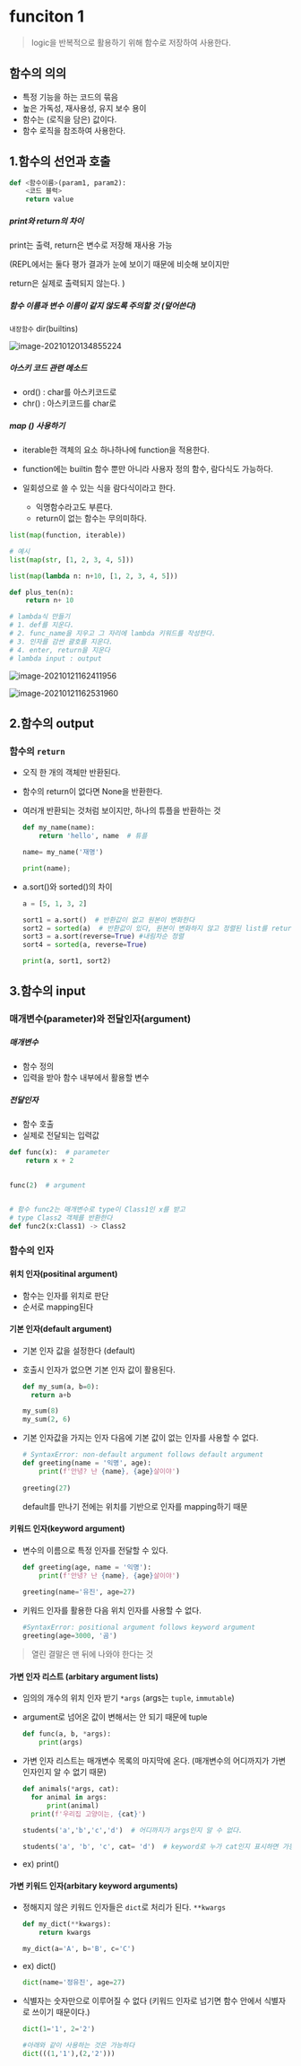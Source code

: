 # funciton 1

> logic을 반복적으로 활용하기 위해 함수로 저장하여 사용한다.



## 함수의 의의

- 특정 기능을 하는 코드의 묶음
- 높은 가독성, 재사용성, 유지 보수 용이
- 함수는 (로직을 담은) 값이다. 
- 함수 로직을 참조하여 사용한다. 



## 1.함수의 선언과 호출

```python
def <함수이름>(param1, param2):
	<코드 블럭>
	return value
```

##### print와 return의 차이

print는 출력, return은 변수로 저장해 재사용 가능

(REPL에서는 둘다 평가 결과가 눈에 보이기 때문에 비슷해 보이지만

return은 실제로 출력되지 않는다. )



##### 함수 이름과 변수 이름이 같지 않도록 주의할 것 (덮어쓴다)

`내장함수` dir(builtins)

![image-20210120134855224](03_function_1.assets/image-20210120134855224.png)



##### 아스키 코드 관련 메소드

- ord() : char를 아스키코드로
- chr() : 아스키코드를 char로



##### map () 사용하기

- iterable한 객체의 요소 하나하나에 function을 적용한다.

- function에는 builtin 함수 뿐만 아니라 사용자 정의 함수, 람다식도 가능하다.
- 일회성으로 쓸 수 있는 식을 람다식이라고 한다.
  - 익명함수라고도 부른다.
  - return이 없는 함수는 무의미하다.



```python
list(map(function, iterable))

# 예시
list(map(str, [1, 2, 3, 4, 5]))

list(map(lambda n: n+10, [1, 2, 3, 4, 5]))

def plus_ten(n):
    return n+ 10

# lambda식 만들기
# 1. def를 지운다.
# 2. func_name을 지우고 그 자리에 lambda 키워드를 작성한다.
# 3. 인자를 감싼 괄호를 지운다.
# 4. enter, return을 지운다
# lambda input : output
```



![image-20210121162411956](03_function_1.assets/image-20210121162411956.png)

![image-20210121162531960](03_function_1.assets/image-20210121162531960.png)



## 2.함수의 output



### 함수의 `return`

- 오직 한 개의 객체만 반환된다.

- 함수의 return이 없다면 None을 반환한다.

- 여러개 반환되는 것처럼 보이지만, 하나의 튜플을 반환하는 것

  ```python
  def my_name(name):
      return 'hello', name  # 튜플
  
  name= my_name('재명')
  
  print(name);
  ```

- a.sort()와 sorted()의 차이

  ```python
  a = [5, 1, 3, 2]
  
  sort1 = a.sort()  # 반환값이 없고 원본이 변화한다
  sort2 = sorted(a)  # 반환값이 있다, 원본이 변화하지 않고 정렬된 list를 return한다
  sort3 = a.sort(reverse=True) #내림차순 정렬
  sort4 = sorted(a, reverse=True)
  
  print(a, sort1, sort2)
  ```





## 3.함수의 input



### 매개변수(parameter)와 전달인자(argument)

##### 매개변수

- 함수 정의
- 입력을 받아 함수 내부에서 활용할 변수

##### 전달인자

- 함수 호출
- 실제로 전달되는 입력값

```python
def func(x):  # parameter
	return x + 2
	

func(2)  # argument


# 함수 func2는 매개변수로 type이 Class1인 x를 받고
# type Class2 객체를 반환한다
def func2(x:Class1) -> Class2
```



### 함수의 인자



#### 위치 인자(positinal argument)

- 함수는 인자를 위치로 판단
- 순서로 mapping된다



#### 기본 인자(default argument)

- 기본 인자 값을 설정한다 (default)

- 호출시 인자가 없으면 기본 인자 값이 활용된다.

  ```python
  def my_sum(a, b=0):
  	return a+b
  
  my_sum(8)
  my_sum(2, 6)
  ```

- 기본 인자값을 가지는 인자 다음에 기본 값이 없는 인자를 사용할 수 없다.

  ```python
  # SyntaxError: non-default argument follows default argument
  def greeting(name = '익명', age):
      print(f'안녕? 난 {name}, {age}살이야')
      
  greeting(27)
  ```

  default를 만나기 전에는 위치를 기반으로 인자를 mapping하기 때문

  

#### 키워드 인자(keyword argument)

- 변수의 이름으로 특정 인자를 전달할 수 있다.

  ```python
  def greeting(age, name = '익명'):
      print(f'안녕? 난 {name}, {age}살이야')
      
  greeting(name='유진', age=27)
  ```

- 키워드 인자를 활용한 다음 위치 인자를 사용할 수 없다.

  ```python
  #SyntaxError: positional argument follows keyword argument
  greeting(age=3000, '곰')
  ```



> 열린 결말은 맨 뒤에 나와야 한다는 것

#### 가변 인자 리스트 (arbitary argument lists)

- 임의의 개수의 위치 인자 받기 `*args` (args는 `tuple`, `immutable`) 

- argument로 넘어온 값이 변해서는 안 되기 때문에 tuple

  ```python
  def func(a, b, *args):
      print(args)
  ```

- 가변 인자 리스트는 매개변수 목록의 마지막에 온다. (매개변수의 어디까지가 가변인자인지 알 수 없기 때문)

  ```python
  def animals(*args, cat):
  	for animal in args:
  		print(animal)
  	print(f'우리집 고양이는, {cat}')
  	
  students('a','b','c','d')  # 어디까지가 args인지 알 수 없다.
  
  students('a', 'b', 'c', cat= 'd')  # keyword로 누가 cat인지 표시하면 가능하다.
  ```

- ex) print()

  

#### 가변 키워드 인자(arbitary keyword arguments)

- 정해지지 않은 키워드 인자들은 `dict`로 처리가 된다. `**kwargs`

  ```python
  def my_dict(**kwargs):
      return kwargs
  
  my_dict(a='A', b='B', c='C')
  ```

- ex) dict()

  ```python
  dict(name='정유진', age=27)
  ```

- 식별자는 숫자만으로 이루어질 수 없다 (키워드 인자로 넘기면 함수 안에서 식별자로 쓰이기 때문이다.)

  ```python
  dict(1='1', 2='2')
  
  #아래와 같이 사용하는 것은 가능하다
  dict(((1,'1'),(2,'2')))
  ```

  